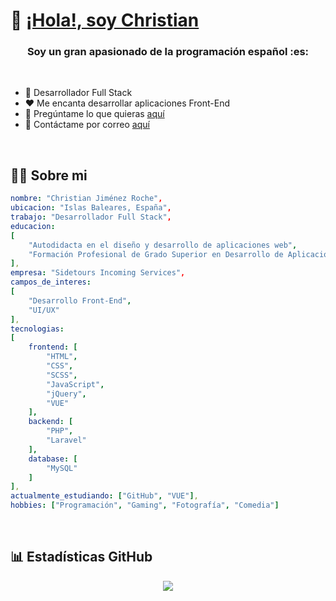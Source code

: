 # :wave: [¡Hola!, soy Christian](https://github.com/Akeir18)
<h3 align="center"> Soy un gran apasionado de la programación español :es:</h3>

<br />

- :briefcase: Desarrollador Full Stack
- :heart: Me encanta desarrollar aplicaciones Front-End
- :speech_balloon: Pregúntame lo que quieras [aquí](https://github.com/Akeir18/Akeir18/issues)
- :incoming_envelope: Contáctame por correo [aquí](mailto:christianjimenezroche@gmail.com)

<br />

## :frowning_man:  Sobre mi
```yaml
nombre: "Christian Jiménez Roche",
ubicacion: "Islas Baleares, España",
trabajo: "Desarrollador Full Stack",
educacion:
[
	"Autodidacta en el diseño y desarrollo de aplicaciones web",
    "Formación Profesional de Grado Superior en Desarrollo de Aplicaciones Web"
],
empresa: "Sidetours Incoming Services",
campos_de_interes:
[
    "Desarrollo Front-End",
    "UI/UX"
],
tecnologias:
[
	frontend: [
	    "HTML",
	    "CSS",
	    "SCSS",
	    "JavaScript",
	    "jQuery",
	    "VUE"
    ],
    backend: [
		"PHP",
		"Laravel"    
    ],
    database: [
	    "MySQL"
    ]
],
actualmente_estudiando: ["GitHub", "VUE"],
hobbies: ["Programación", "Gaming", "Fotografía", "Comedia"]
```

<br />

## :bar_chart: Estadísticas GitHub
<div align="center"><a href="https://github.com/Akeir18"><img align="center" src="https://github-readme-stats.vercel.app/api/top-langs/?username=Akeir18&theme=onedark" /></a></div>

